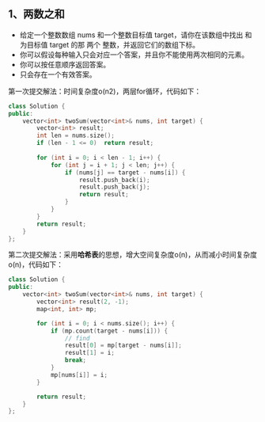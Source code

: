 ## 1、两数之和

+ 给定一个整数数组 nums 和一个整数目标值 target，请你在该数组中找出 和为目标值 target  的那 两个 整数，并返回它们的数组下标。
+ 你可以假设每种输入只会对应一个答案，并且你不能使用两次相同的元素。
+ 你可以按任意顺序返回答案。
+ 只会存在一个有效答案。

第一次提交解法：时间复杂度o(n2)，两层for循环，代码如下：

```c++
class Solution {
public:
    vector<int> twoSum(vector<int>& nums, int target) {
        vector<int> result;
        int len = nums.size();
        if (len - 1 <= 0)  return result;
        
        for (int i = 0; i < len - 1; i++) {
            for (int j = i + 1; j < len; j++) {
                if (nums[j] == target - nums[i]) {
                    result.push_back(i);
                    result.push_back(j);
                    return result;
                }
            }
        }
        return result;
    }
};
```

第二次提交解法：采用**哈希表**的思想，增大空间复杂度o(n)，从而减小时间复杂度o(n)，代码如下：

```c++
class Solution {
public:
    vector<int> twoSum(vector<int>& nums, int target) {
        vector<int> result(2, -1);
        map<int, int> mp;

        for (int i = 0; i < nums.size(); i++) {
            if (mp.count(target - nums[i])) {
                // find
                result[0] = mp[target - nums[i]];
                result[1] = i;
                break;
            }
            mp[nums[i]] = i;
        }

        return result;
    }
};
```
